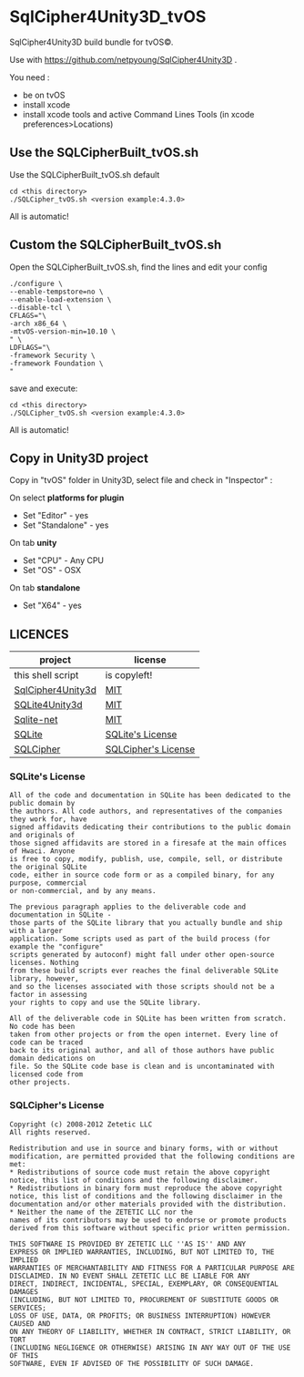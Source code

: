 # SqlCipher4Unity3D_tvOS

SqlCipher4Unity3D build bundle for tvOS©. 

Use with https://github.com/netpyoung/SqlCipher4Unity3D .

You need :
- be on tvOS
- install xcode
- install xcode tools and active Command Lines Tools (in xcode preferences>Locations)

## Use the SQLCipherBuilt_tvOS.sh

Use the SQLCipherBuilt_tvOS.sh default

```
cd <this directory>
./SQLCipher_tvOS.sh <version example:4.3.0>
```
All is automatic!

## Custom the SQLCipherBuilt_tvOS.sh

Open the SQLCipherBuilt_tvOS.sh, find the lines and edit your config

```
./configure \
--enable-tempstore=no \
--enable-load-extension \
--disable-tcl \
CFLAGS="\
-arch x86_64 \
-mtvOS-version-min=10.10 \
" \
LDFLAGS="\
-framework Security \
-framework Foundation \
"
```

save and execute:

```
cd <this directory>
./SQLCipher_tvOS.sh <version example:4.3.0>
```
All is automatic!

## Copy in Unity3D project

Copy in "tvOS" folder in Unity3D, select file and check in "Inspector" :

On select **platforms for plugin**
- Set "Editor" - yes
- Set "Standalone" - yes

On tab **unity**
- Set "CPU" - Any CPU
- Set "OS" - OSX

On tab **standalone**
- Set "X64" - yes

## LICENCES

| project                                                        | license                                                                      |
|----------------------------------------------------------------|------------------------------------------------------------------------------|
| this shell script                                        | is copyleft!
| [SqlCipher4Unity3d](./)                                        | [MIT](https://github.com/robertohuertasm/SQLite4Unity3d/blob/master/LICENSE) |
| [SQLite4Unity3d](https://github.com/codecoding/SQLite4Unity3d) | [MIT](https://github.com/codecoding/SQLite4Unity3d/blob/master/LICENSE)      |
| [Sqlite-net](https://github.com/praeclarum/sqlite-net)         | [MIT](https://github.com/praeclarum/sqlite-net/blob/master/LICENSE.txt)      |
| [SQLite](sqlite370_banner.gif)                                 | [SQLite's License](https://sqlite.org/copyright.html)                        |
| [SQLCipher](https://www.zetetic.net/sqlcipher/)                | [SQLCipher's License](https://www.zetetic.net/sqlcipher/license/)            |

### SQLite's License

``` license
All of the code and documentation in SQLite has been dedicated to the public domain by 
the authors. All code authors, and representatives of the companies they work for, have
signed affidavits dedicating their contributions to the public domain and originals of 
those signed affidavits are stored in a firesafe at the main offices of Hwaci. Anyone 
is free to copy, modify, publish, use, compile, sell, or distribute the original SQLite
code, either in source code form or as a compiled binary, for any purpose, commercial 
or non-commercial, and by any means.

The previous paragraph applies to the deliverable code and documentation in SQLite - 
those parts of the SQLite library that you actually bundle and ship with a larger 
application. Some scripts used as part of the build process (for example the "configure"
scripts generated by autoconf) might fall under other open-source licenses. Nothing 
from these build scripts ever reaches the final deliverable SQLite library, however, 
and so the licenses associated with those scripts should not be a factor in assessing 
your rights to copy and use the SQLite library.

All of the deliverable code in SQLite has been written from scratch. No code has been 
taken from other projects or from the open internet. Every line of code can be traced 
back to its original author, and all of those authors have public domain dedications on 
file. So the SQLite code base is clean and is uncontaminated with licensed code from 
other projects.
```

### SQLCipher's License

``` license
Copyright (c) 2008-2012 Zetetic LLC
All rights reserved.

Redistribution and use in source and binary forms, with or without
modification, are permitted provided that the following conditions are met:
* Redistributions of source code must retain the above copyright
notice, this list of conditions and the following disclaimer.
* Redistributions in binary form must reproduce the above copyright
notice, this list of conditions and the following disclaimer in the
documentation and/or other materials provided with the distribution.
* Neither the name of the ZETETIC LLC nor the
names of its contributors may be used to endorse or promote products
derived from this software without specific prior written permission.

THIS SOFTWARE IS PROVIDED BY ZETETIC LLC ''AS IS'' AND ANY
EXPRESS OR IMPLIED WARRANTIES, INCLUDING, BUT NOT LIMITED TO, THE IMPLIED
WARRANTIES OF MERCHANTABILITY AND FITNESS FOR A PARTICULAR PURPOSE ARE
DISCLAIMED. IN NO EVENT SHALL ZETETIC LLC BE LIABLE FOR ANY
DIRECT, INDIRECT, INCIDENTAL, SPECIAL, EXEMPLARY, OR CONSEQUENTIAL DAMAGES
(INCLUDING, BUT NOT LIMITED TO, PROCUREMENT OF SUBSTITUTE GOODS OR SERVICES;
LOSS OF USE, DATA, OR PROFITS; OR BUSINESS INTERRUPTION) HOWEVER CAUSED AND
ON ANY THEORY OF LIABILITY, WHETHER IN CONTRACT, STRICT LIABILITY, OR TORT
(INCLUDING NEGLIGENCE OR OTHERWISE) ARISING IN ANY WAY OUT OF THE USE OF THIS
SOFTWARE, EVEN IF ADVISED OF THE POSSIBILITY OF SUCH DAMAGE.
```
